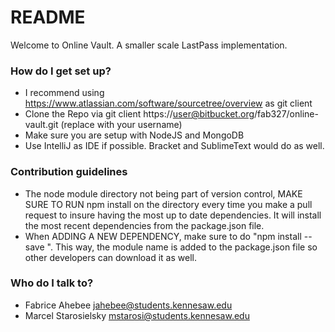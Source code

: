 # README #

Welcome to Online Vault. A smaller scale LastPass implementation.

### How do I get set up? ###

* I recommend using https://www.atlassian.com/software/sourcetree/overview as git client
* Clone the Repo via git client https://user@bitbucket.org/fab327/online-vault.git (replace with your username)
* Make sure you are setup with NodeJS and MongoDB
* Use IntelliJ as IDE if possible. Bracket and SublimeText would do as well.

### Contribution guidelines ###

* The node module directory not being part of version control, MAKE SURE TO RUN npm install on the directory every time you make a pull request to insure having the most up to date dependencies. It will install the most recent dependencies from the package.json file.
* When ADDING A NEW DEPENDENCY, make sure to do "npm install --save <nameOfModule>". This way, the module name is added to the package.json file so other developers can download it as well.

### Who do I talk to? ###

* Fabrice Ahebee jahebee@students.kennesaw.edu
* Marcel Starosielsky mstarosi@students.kennesaw.edu